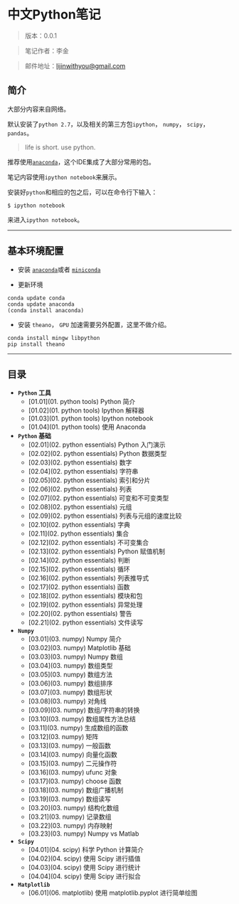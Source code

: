 # 中文Python笔记

> 版本：0.0.1

> 笔记作者：李金

> 邮件地址：lijinwithyou@gmail.com

## 简介

大部分内容来自网络。

默认安装了`python 2.7`，以及相关的第三方包`ipython`， `numpy`， `scipy`，`pandas`。

> life is short. use python.

推荐使用[`anaconda`](http://www.continuum.io/downloads)，这个IDE集成了大部分常用的包。

笔记内容使用`ipython notebook`来展示。

安装好`python`和相应的包之后，可以在命令行下输入：

```
$ ipython notebook
```
来进入`ipython notebook`。

----

## 基本环境配置

- 安装 [`anaconda`](http://www.continuum.io/downloads)或者 [`miniconda`](http://conda.pydata.org/miniconda.html)

- 更新环境
``` 
conda update conda
conda update anaconda
(conda install anaconda) 
```

- 安装 `theano`， `GPU` 加速需要另外配置，这里不做介绍。
```
conda install mingw libpython
pip install theano
```


----

## 目录

- **`Python` 工具**
    - [01.01](01. python tools) Python 简介
    - [01.02](01. python tools) Ipython 解释器
    - [01.03](01. python tools) Ipython notebook
    - [01.04](01. python tools) 使用 Anaconda
- **`Python` 基础**
    - [02.01](02. python essentials) Python 入门演示
    - [02.02](02. python essentials) Python 数据类型
    - [02.03](02. python essentials) 数字
    - [02.04](02. python essentials) 字符串
    - [02.05](02. python essentials) 索引和分片
    - [02.06](02. python essentials) 列表
    - [02.07](02. python essentials) 可变和不可变类型
    - [02.08](02. python essentials) 元组
    - [02.09](02. python essentials) 列表与元组的速度比较
    - [02.10](02. python essentials) 字典
    - [02.11](02. python essentials) 集合
    - [02.12](02. python essentials) 不可变集合
    - [02.13](02. python essentials) Python 赋值机制
    - [02.14](02. python essentials) 判断
    - [02.15](02. python essentials) 循环
    - [02.16](02. python essentials) 列表推导式
    - [02.17](02. python essentials) 函数
    - [02.18](02. python essentials) 模块和包
    - [02.19](02. python essentials) 异常处理
    - [02.20](02. python essentials) 警告
    - [02.21](02. python essentials) 文件读写
- **`Numpy`**
    - [03.01](03. numpy) Numpy 简介
    - [03.02](03. numpy) Matplotlib 基础
    - [03.03](03. numpy) Numpy 数组
    - [03.04](03. numpy) 数组类型
    - [03.05](03. numpy) 数组方法
    - [03.06](03. numpy) 数组排序
    - [03.07](03. numpy) 数组形状
    - [03.08](03. numpy) 对角线
    - [03.09](03. numpy) 数组/字符串的转换
    - [03.10](03. numpy) 数组属性方法总结
    - [03.11](03. numpy) 生成数组的函数
    - [03.12](03. numpy) 矩阵
    - [03.13](03. numpy) 一般函数
    - [03.14](03. numpy) 向量化函数
    - [03.15](03. numpy) 二元操作符
    - [03.16](03. numpy) ufunc 对象
    - [03.17](03. numpy) choose 函数
    - [03.18](03. numpy) 数组广播机制
    - [03.19](03. numpy) 数组读写
    - [03.20](03. numpy) 结构化数组
    - [03.21](03. numpy) 记录数组
    - [03.22](03. numpy) 内存映射
    - [03.23](03. numpy) Numpy vs Matlab
- **`Scipy`**
    - [04.01](04. scipy) 科学 Python 计算简介
    - [04.02](04. scipy) 使用 Scipy 进行插值
    - [04.03](04. scipy) 使用 Scipy 进行统计
    - [04.04](04. scipy) 使用 Scipy 进行拟合
- **`Matplotlib`**
    - [06.01](06. matplotlib) 使用 matplotlib.pyplot 进行简单绘图